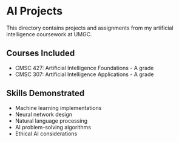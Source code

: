 # AI Projects

This directory contains projects and assignments from my artificial intelligence coursework at UMGC.

## Courses Included

- CMSC 427: Artificial Intelligence Foundations - A grade
- CMSC 307: Artificial Intelligence Applications - A grade

## Skills Demonstrated

- Machine learning implementations
- Neural network design
- Natural language processing
- AI problem-solving algorithms
- Ethical AI considerations

